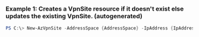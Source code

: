 ### Example 1: Creates a VpnSite resource if it doesn't exist else updates the existing VpnSite. (autogenerated)
```powershell
PS C:\> New-AzVpnSite -AddressSpace {AddressSpace} -IpAddress {IpAddress} -Location westus -Name testVpnSite -ResourceGroupName MyResourceGroup -VirtualWanName {VirtualWanName} -VirtualWanResourceGroupName {VirtualWanResourceGroupName}
```

